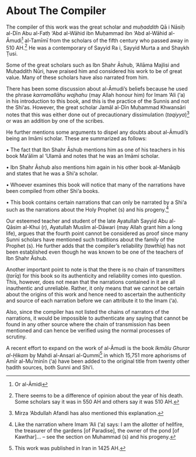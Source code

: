 About The Compiler
==================

The compiler of this work was the great scholar and *muḥaddith* Qā
i Nāsiḥ al-Dīn Abu al-Fatḥ ‘Abd al-Wāhid ibn Muḥammad ibn ‘Abd al-Wāhid
al-Āmudi[^1] al-Tamīmī from the scholars of the fifth century who passed
away in 510 AH.[^2] He was a contemporary of Sayyid Ra
i, Sayyid Murta
a and Shaykh Ṭusi.

Some of the great scholars such as Ibn Shahr Āshub, ‘Allāma Majlisi and
Muḥaddith Nūri, have praised him and considered his work to be of great
value. Many of these scholars have also narrated from him.

There has been some discussion about al-Āmudi’s beliefs because he used
the phrase *karramallāhu wajhahu* (may Allah honour him) for Imam ‘Ali
(‘a) in his introduction to this book, and this is the practice of the
Sunnis and not the Shi‘as. However, the great scholar Jamāl al-Dīn
Muḥammad Khwansāri notes that this was either done out of precautionary
dissimulation (*taqiyya*)[^3] or was an addition by one of the scribes.

He further mentions some arguments to dispel any doubts about al-Āmudi’s
being an Imāmi scholar. These are summarized as follows:

• The fact that Ibn Shahr Āshub mentions him as one of his teachers in
his book Ma‘ālim al ‘Ulamā and notes that he was an Imāmi scholar.

• Ibn Shahr Āshub also mentions him again in his other book al-Manāqib
and states that he was a Shi‘a scholar.

• Whoever examines this book will notice that many of the narrations
have been compiled from other Shi‘a books.

• This book contains certain narrations that can only be narrated by a
Shi‘a such as the narrations about the Holy Prophet (s) and his
progeny.[^4]

Our esteemed teacher and student of the late Ayatullah Sayyid Abu
al-Qāsim al-Khui (r), Ayatullah Muslim al-Dāwari (may Allah grant him a
long life), argues that the fourth point cannot be considered as proof
since many Sunni scholars have mentioned such traditions about the
family of the Prophet (s). He further adds that the compiler’s
reliability (*tawthīq*) has not been established even though he was
known to be one of the teachers of Ibn Shahr Āshub.

Another important point to note is that the there is no chain of
transmitters (*ṭarīq*) for this book so its authenticity and reliability
comes into question. This, however, does not mean that the narrations
contained in it are all inauthentic and unreliable. Rather, it only
means that we cannot be certain about the origins of this work and hence
need to ascertain the authenticity and source of each narration before
we can attribute it to the Imam (‘a).

Also, since the compiler has not listed the chains of narrators of the
narrations, it would be impossible to authenticate any saying that
cannot be found in any other source where the chain of transmission has
been mentioned and can hence be verified using the normal processes of
scrutiny.

A recent effort to expand on the work of al-Āmudi is the book *Ikmālu
Ghurar al-Ḥikam* by Mahdi al-Ansari al-Qummi[^5] in which 15,751 more
aphorisms of Amīr al-Mu’minīn (‘a) have been added to the original title
from twenty other ḥadith sources, both Sunni and Shi‘i.

[^1]: Or al-Āmidi

[^2]: There seems to be a difference of opinion about the year of his
death. Some scholars say it was in 550 AH and others say it was 510 AH.

[^3]: Mirza ‘Abdullah Afandi has also mentioned this explanation.

[^4]: Like the narration where Imam ‘Ali (‘a) says: I am the allotter of
hellfire, the treasurer of the gardens [of Paradise], the owner of the
pond [of Kawthar]... – see the section on Muhammad (s) and his progeny.

[^5]: This work was published in Iran in 1425 AH.


